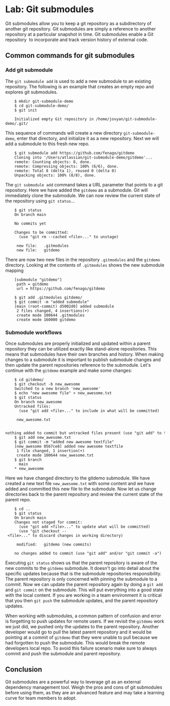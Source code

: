 # Lab: Git submodules

Git submodules allow you to keep a git repository as a subdirectory of
another git repository. Git submodules are simply a reference to another
repository at a particular snapshot in time. Git submodules enable a Git
repository  to incorporate and track version history of external code.


Common commands for git submodules
----------------------------------

### Add git submodule

The `git submodule add` is used to add a new
submodule to an existing repository. The following is an example that
creates an empty repo and explores git submodules.

```
    $ mkdir git-submodule-demo
    $ cd git-submodule-demo/
    $ git init
    
    Initialized empty Git repository in /home/jovyan/git-submodule-demo/.git/
```

This sequence of commands will create a new directory
`git-submodule-demo`, enter that directory,
and initialize it as a new repository. Next we will add a submodule to
this fresh new repo.

```
    $ git submodule add https://github.com/fenago/gitdemo
    Cloning into '/Users/atlassian/git-submodule-demo/gitdemo'...
    remote: Counting objects: 8, done.
    remote: Compressing objects: 100% (6/6), done.
    remote: Total 8 (delta 1), reused 0 (delta 0)
    Unpacking objects: 100% (8/8), done.
```

The `git submodule add` command takes a URL
parameter that points to a git repository. Here we have added the
`gitdemo` as a submodule. Git will
immediately clone the submodule. We can now review the current state of
the repository using `git status`\...

```
    $ git status
    On branch main

    No commits yet

    Changes to be committed:
      (use "git rm --cached <file>..." to unstage)

     new file:   .gitmodules
     new file:   gitdemo
```

There are now two new files in the repository `.gitmodules` and the `gitdemo`
directory. Looking at the contents of `.gitmodules` shows the new submodule mapping

```
    [submodule "gitdemo"]
     path = gitdemo
     url = https://github.com/fenago/gitdemo
```


```
    $ git add .gitmodules gitdemo/
    $ git commit -m "added submodule"
    [main (root-commit) d5002d0] added submodule
     2 files changed, 4 insertions(+)
     create mode 100644 .gitmodules
     create mode 160000 gitdemo
```

### Submodule workflows

Once submodules are properly initialized and updated within a parent
repository they can be utilized exactly like stand-alone repositories.
This means that submodules have their own branches and history. When
making changes to a submodule it is important to publish submodule
changes and then update the parent repositories reference to the
submodule. Let's continue with the `gitdemo` example and make some changes:

```
    $ cd gitdemo/
    $ git checkout -b new_awesome
    Switched to a new branch 'new_awesome'
    $ echo "new awesome file" > new_awesome.txt
    $ git status
    On branch new_awesome
    Untracked files:
      (use "git add <file>..." to include in what will be committed)

     new_awesome.txt

    nothing added to commit but untracked files present (use "git add" to track)
    $ git add new_awesome.txt
    $ git commit -m "added new awesome textfile"
    [new_awesome 0567ce8] added new awesome textfile
     1 file changed, 1 insertion(+)
     create mode 100644 new_awesome.txt
    $ git branch
      main
    * new_awesome
```

Here we have changed directory to the gitdemo submodule. We have
created a new text file `new_awesome.txt`
with some content and we have added and committed this new file to the
submodule. Now let us change directories back to the parent repository
and review the current state of the parent repo.

```
    $ cd ..
    $ git status
    On branch main
    Changes not staged for commit:
      (use "git add <file>..." to update what will be committed)
      (use "git checkout -- <file>..." to discard changes in working directory)

     modified:   gitdemo (new commits)

    no changes added to commit (use "git add" and/or "git commit -a")
```

Executing `git status` shows us that the
parent repository is aware of the new commits to the
`gitdemo` submodule. It doesn\'t go
into detail about the specific updates because that is the submodule
repositories responsibility. The parent repository is only concerned
with pinning the submodule to a commit. Now we can update the parent
repository again by doing a `git add` and
`git commit` on the submodule. This will put
everything into a good state with the local content. If you are working
in a team environment it is critical that you then `git push` the submodule updates, and the parent repository
updates.

When working with submodules, a common pattern of confusion and error is
forgetting to push updates for remote users. If we revisit the
`gitdemo` work we just did, we pushed
only the updates to the parent repository. Another developer would go to
pull the latest parent repository and it would be pointing at a commit
of `gitdemo` that they were unable to
pull because we had forgotten to push the submodule. This would break
the remote developers local repo. To avoid this failure scenario make
sure to always commit and push the submodule and parent repository.

Conclusion
----------

Git submodules are a powerful way to leverage git as an external
dependency management tool. Weigh the pros and cons of git submodules
before using them, as they are an advanced feature and may take a
learning curve for team members to adopt.
